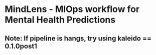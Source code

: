 # MindLens - MlOps workflow for Mental Health Predictions

## Note: If pipeline is hangs, try using kaleido == 0.1.0post1
